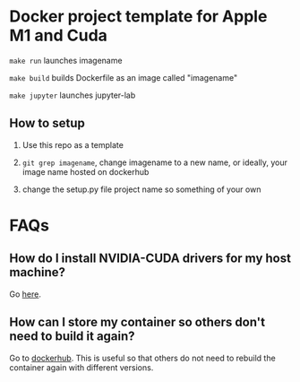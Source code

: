 # Docker project template for Apple M1 and Cuda

`make run` launches imagename

`make build` builds Dockerfile as an image called "imagename"

`make jupyter` launches jupyter-lab 

## How to setup
1. Use this repo as a template

1. `git grep imagename`, change imagename to a new name, or ideally, your image name hosted on dockerhub

1. change the setup.py file project name so something of your own


# FAQs

## How do I install NVIDIA-CUDA drivers for my host machine?
Go [here](https://www.nvidia.com/download/index.aspx).

## How can I store my container so others don't need to build it again?
Go to [dockerhub](https://hub.docker.com/). This is useful so that others do not need to rebuild the container again with different versions.


